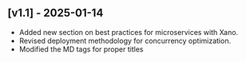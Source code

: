## [v1.1] - 2025-01-14
- Added new section on best practices for microservices with Xano.
- Revised deployment methodology for concurrency optimization.
- Modified the MD tags for proper titles

